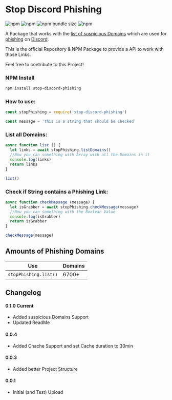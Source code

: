 # Stop Discord Phishing

![npm](https://img.shields.io/bundlephobia/min/stop-discord-phishing?style=for-the-badge)
![npm](https://img.shields.io/npm/v/stop-discord-phishing?style=for-the-badge)
![npm bundle size](https://img.shields.io/bundlephobia/min/stop-discord-phishing?style=for-the-badge)
![npm](https://img.shields.io/npm/dt/stop-discord-phishing?style=for-the-badge)

A Package that works with the [list of suspicious Domains](https://github.com/nikolaischunk/discord-phishing-links) which are used for [phishing](https://en.wikipedia.org/wiki/Phishing) on [Discord](https://discord.com).

This is the official Repository & NPM Package to provide a API to work with those Links.

Feel free to contribute to this Project!

### NPM Install

```bash
npm install stop-discord-phishing
```

### How to use:

```javascript
const stopPhishing = require('stop-discord-phishing')

const message = 'this is a string that should be checked'
```

### List all Domains:

```javascript
async function list () {
  let links = await stopPhishing.listDomains()
  //Now you can something with Array with all the Domains in it
  console.log(links)
  return links
}

list()
```

### Check if String contains a Phishing Link:

```javascript
async function checkMessage (message) {
  let isGrabber = await stopPhishing.checkMessage(message)
  //Now you can something with the Boolean Value
  console.log(isGrabber)
  return isGrabber
}

checkMessage(message)
```

## Amounts of Phishing Domains

| Use                   | Domains |
| --------------------- | ------- |
| `stopPhishing.list()` | 6700+    |

## Changelog

#### 0.1.0 Current
- Added suspicious Domains Support
- Updated ReadMe

#### 0.0.4
- Added Chache Support and set Cache duration to 30min

#### 0.0.3
- Added better Project Structure

#### 0.0.1
- Initial (and Test) Upload